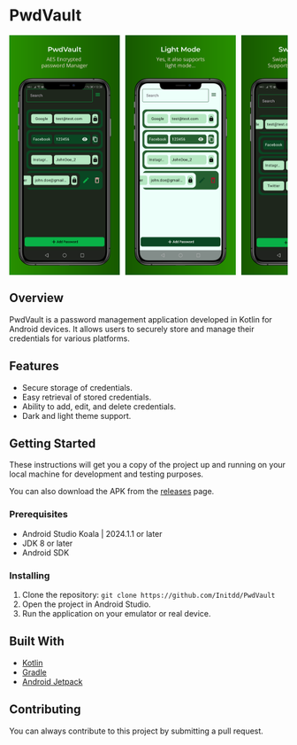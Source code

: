 # PwdVault

<html>
<div style="overflow-x: auto; white-space: nowrap; display: flex; justify-content: left; align-items: left;width: 100%;">
<img src="./assets/layout/screenshot_dark_1.png" alt="drawing" width="200" style="margin-right: 10px;flex: 1;"/>
<img src="./assets/layout/screenshot_light.png" alt="drawing" width="200" style="margin-right: 10px;flex: 1;"/>
<img src="./assets/layout/screenshot_dark_2.png" alt="drawing" width="200" style="flex: 1;">
</div>
</html>

## Overview

PwdVault is a password management application developed in Kotlin for Android devices.
It allows users to securely store and manage their credentials for various platforms.

## Features

- Secure storage of credentials.
- Easy retrieval of stored credentials.
- Ability to add, edit, and delete credentials.
- Dark and light theme support.

## Getting Started

These instructions will get you a copy of the project up and running on your local
machine for development and testing purposes.

You can also download the APK from the [releases](https://github.com/Initdd/PwdVault/releases) page.

### Prerequisites

- Android Studio Koala | 2024.1.1 or later
- JDK 8 or later
- Android SDK

### Installing

1. Clone the repository: `git clone https://github.com/Initdd/PwdVault`
2. Open the project in Android Studio.
3. Run the application on your emulator or real device.

## Built With

- [Kotlin](https://kotlinlang.org/)
- [Gradle](https://gradle.org/)
- [Android Jetpack](https://developer.android.com/jetpack)

## Contributing

You can always contribute to this project by submitting a pull request.
